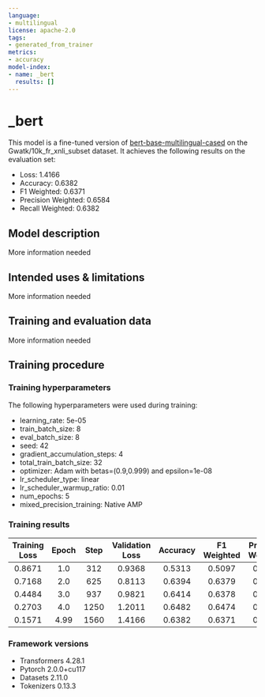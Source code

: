 ```yaml
---
language:
- multilingual
license: apache-2.0
tags:
- generated_from_trainer
metrics:
- accuracy
model-index:
- name: _bert
  results: []
---
```


<!-- This model card has been generated automatically according to the information the Trainer had access to. You
should probably proofread and complete it, then remove this comment. -->

# _bert

This model is a fine-tuned version of [bert-base-multilingual-cased](https://huggingface.co/bert-base-multilingual-cased) on the Gwatk/10k_fr_xnli_subset dataset.
It achieves the following results on the evaluation set:
- Loss: 1.4166
- Accuracy: 0.6382
- F1 Weighted: 0.6371
- Precision Weighted: 0.6584
- Recall Weighted: 0.6382

## Model description

More information needed

## Intended uses & limitations

More information needed

## Training and evaluation data

More information needed

## Training procedure

### Training hyperparameters

The following hyperparameters were used during training:
- learning_rate: 5e-05
- train_batch_size: 8
- eval_batch_size: 8
- seed: 42
- gradient_accumulation_steps: 4
- total_train_batch_size: 32
- optimizer: Adam with betas=(0.9,0.999) and epsilon=1e-08
- lr_scheduler_type: linear
- lr_scheduler_warmup_ratio: 0.01
- num_epochs: 5
- mixed_precision_training: Native AMP

### Training results

| Training Loss | Epoch | Step | Validation Loss | Accuracy | F1 Weighted | Precision Weighted | Recall Weighted |
|:-------------:|:-----:|:----:|:---------------:|:--------:|:-----------:|:------------------:|:---------------:|
| 0.8671        | 1.0   | 312  | 0.9368          | 0.5313   | 0.5097      | 0.6534             | 0.5313          |
| 0.7168        | 2.0   | 625  | 0.8113          | 0.6394   | 0.6379      | 0.6481             | 0.6394          |
| 0.4484        | 3.0   | 937  | 0.9821          | 0.6414   | 0.6378      | 0.6737             | 0.6414          |
| 0.2703        | 4.0   | 1250 | 1.2011          | 0.6482   | 0.6474      | 0.6709             | 0.6482          |
| 0.1571        | 4.99  | 1560 | 1.4166          | 0.6382   | 0.6371      | 0.6584             | 0.6382          |


### Framework versions

- Transformers 4.28.1
- Pytorch 2.0.0+cu117
- Datasets 2.11.0
- Tokenizers 0.13.3
